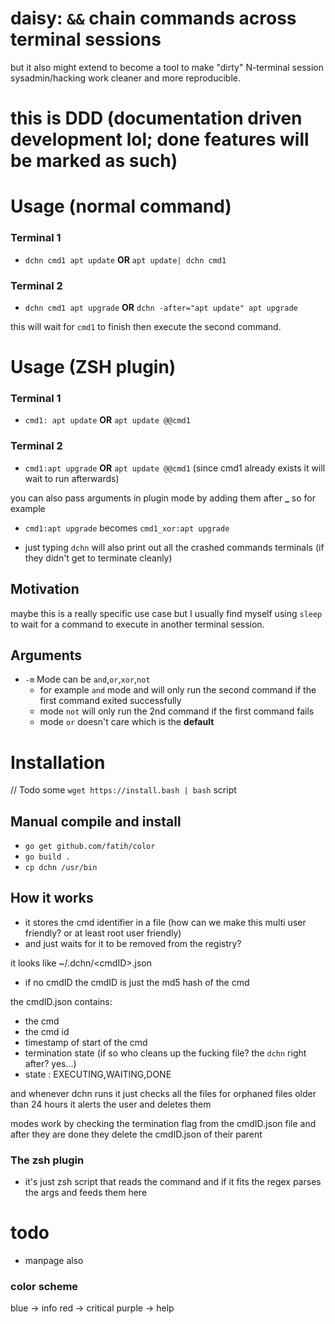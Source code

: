 # daisy: `&&` chain commands across terminal sessions
but it also might extend to become a tool to make "dirty" N-terminal session sysadmin/hacking work cleaner and more
reproducible.

# this is DDD (documentation driven development lol; done features will be marked as such)



# Usage (normal command)
### Terminal 1
- `dchn cmd1 apt update` **OR** `apt update| dchn cmd1`

### Terminal 2
- `dchn cmd1 apt upgrade` **OR** `dchn -after="apt update" apt upgrade`

this will wait for `cmd1` to finish then execute the second command.

# Usage (ZSH plugin)
### Terminal 1
- `cmd1: apt update` **OR** `apt update @@cmd1`

### Terminal 2
- `cmd1:apt upgrade` **OR** `apt update @@cmd1` (since cmd1 already exists it will wait to run afterwards)

you can also pass arguments in plugin mode by adding them after **_** 
so for example

- `cmd1:apt upgrade` becomes `cmd1_xor:apt upgrade`



- just typing `dchn` will also print out all the crashed commands terminals (if they didn't get to terminate cleanly)


## Motivation
maybe this is a really specific use case
but I usually find myself using `sleep` to wait for a command to execute in another terminal session.



## Arguments
- `-m` Mode can be `and`,`or`,`xor`,`not` 
    - for example `and` mode and will only run the second command if the first command exited successfully
    - mode `not` will only run the 2nd command if the first command fails
    - mode `or` doesn't care which is the **default**

# Installation
// Todo some `wget https://install.bash | bash` script


## Manual compile and install 
- `go get github.com/fatih/color` 
- `go build .`
- `cp dchn /usr/bin`

## How it works
- it stores the cmd identifier in a file (how can we make this multi user friendly? or at least root user friendly)
- and just waits for it to be removed from the registry?

it looks like 
~/.dchn/\<cmdID\>.json
- if no cmdID the cmdID is just the md5 hash of the cmd


the cmdID.json contains:
- the cmd
- the cmd id 
- timestamp of start of the cmd
- termination state (if so who cleans up the fucking file? the `dchn` right after? yes...)
- state : EXECUTING,WAITING,DONE

and whenever dchn runs it just checks all the files for orphaned files older than 24 hours it alerts the user and deletes them


modes work by checking the termination flag from the cmdID.json file
and after they are done they delete the cmdID.json of their parent

### The zsh plugin
- it's just zsh script that reads the command and if it fits the regex parses the args and feeds them here

# todo
- manpage also


### color scheme 
blue -> info
red -> critical
purple -> help
